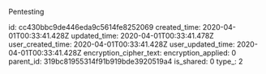 Pentesting

id: cc430bbc9de446eda9c5614fe8252069
created_time: 2020-04-01T00:33:41.428Z
updated_time: 2020-04-01T00:33:41.478Z
user_created_time: 2020-04-01T00:33:41.428Z
user_updated_time: 2020-04-01T00:33:41.428Z
encryption_cipher_text: 
encryption_applied: 0
parent_id: 319bc81955314f91b919bde3920519a4
is_shared: 0
type_: 2